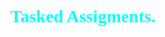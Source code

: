 <html>

<h1 style="font-family: times new roman; color: aqua; text-align: center;">Tasked Assigments. </h1>
<html>

